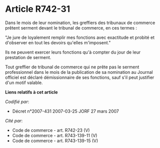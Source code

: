 # Article R742-31

Dans le mois de leur nomination, les greffiers des tribunaux de commerce prêtent serment devant le tribunal de commerce, en
ces termes :

"Je jure de loyalement remplir mes fonctions avec exactitude et probité et d'observer en tout les devoirs qu'elles
m'imposent."

Ils ne peuvent exercer leurs fonctions qu'à compter du jour de leur prestation de serment.

Tout greffier de tribunal de commerce qui ne prête pas le serment professionnel dans le mois de la publication de sa
nomination au Journal officiel est déclaré démissionnaire de ses fonctions, sauf s'il peut justifier d'un motif valable.

**Liens relatifs à cet article**

_Codifié par_:

  - Décret n°2007-431 2007-03-25 JORF 27 mars 2007

_Cité par_:

  - Code de commerce - art. R742-23 (V)
  - Code de commerce - art. R743-139-11 (V)
  - Code de commerce - art. R743-139-15 (V)
